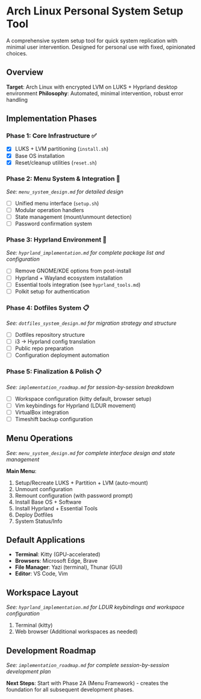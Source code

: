 # Arch Linux Personal System Setup Tool

A comprehensive system setup tool for quick system replication with minimal user intervention. Designed for personal use with fixed, opinionated choices.

## Overview

**Target**: Arch Linux with encrypted LVM on LUKS + Hyprland desktop environment
**Philosophy**: Automated, minimal intervention, robust error handling

## Implementation Phases

### Phase 1: Core Infrastructure ✅ 
- [x] LUKS + LVM partitioning (`install.sh`)
- [x] Base OS installation
- [x] Reset/cleanup utilities (`reset.sh`)

### Phase 2: Menu System & Integration 🔄
*See: `menu_system_design.md` for detailed design*
- [ ] Unified menu interface (`setup.sh`)
- [ ] Modular operation handlers
- [ ] State management (mount/unmount detection)
- [ ] Password confirmation system

### Phase 3: Hyprland Environment 🔄
*See: `hyprland_implementation.md` for complete package list and configuration*
- [ ] Remove GNOME/KDE options from post-install
- [ ] Hyprland + Wayland ecosystem installation
- [ ] Essential tools integration (see `hyprland_tools.md`)
- [ ] Polkit setup for authentication

### Phase 4: Dotfiles System 📋
*See: `dotfiles_system_design.md` for migration strategy and structure*
- [ ] Dotfiles repository structure
- [ ] i3 → Hyprland config translation
- [ ] Public repo preparation
- [ ] Configuration deployment automation

### Phase 5: Finalization & Polish 📋
*See: `implementation_roadmap.md` for session-by-session breakdown*
- [ ] Workspace configuration (kitty default, browser setup)
- [ ] Vim keybindings for Hyprland (LDUR movement)
- [ ] VirtualBox integration
- [ ] Timeshift backup configuration

## Menu Operations

*See: `menu_system_design.md` for complete interface design and state management*

**Main Menu**:
1. Setup/Recreate LUKS + Partition + LVM (auto-mount)
2. Unmount configuration 
3. Remount configuration (with password prompt)
4. Install Base OS + Software
5. Install Hyprland + Essential Tools
6. Deploy Dotfiles
7. System Status/Info

## Default Applications

- **Terminal**: Kitty (GPU-accelerated)
- **Browsers**: Microsoft Edge, Brave
- **File Manager**: Yazi (terminal), Thunar (GUI)
- **Editor**: VS Code, Vim

## Workspace Layout

*See: `hyprland_implementation.md` for LDUR keybindings and workspace configuration*

1. Terminal (kitty)
2. Web browser
(Additional workspaces as needed)

## Development Roadmap

*See: `implementation_roadmap.md` for complete session-by-session development plan*

**Next Steps**: Start with Phase 2A (Menu Framework) - creates the foundation for all subsequent development phases.


